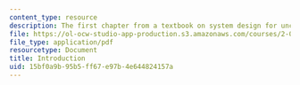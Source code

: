 ```yaml
---
content_type: resource
description: The first chapter from a textbook on system design for uncertainty.
file: https://ol-ocw-studio-app-production.s3.amazonaws.com/courses/2-017j-design-of-electromechanical-robotic-systems-fall-2009/15bf0a9b95b5ff67e97b4e644824157a_MIT2_017JF09_ch01.pdf
file_type: application/pdf
resourcetype: Document
title: Introduction
uid: 15bf0a9b-95b5-ff67-e97b-4e644824157a
---
```

